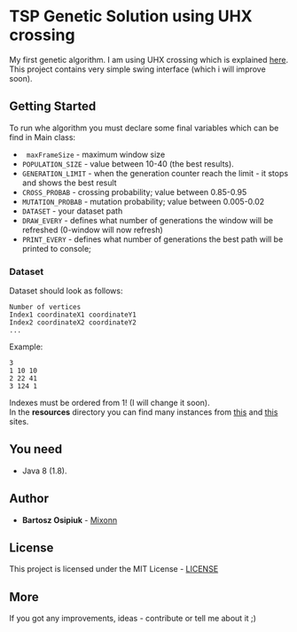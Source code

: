 # TSP Genetic Solution using UHX crossing

My first genetic algorithm. I am using UHX crossing which is explained [here](https://arxiv.org/ftp/arxiv/papers/1504/1504.02590.pdf).
This project contains very simple swing interface (which i will improve soon).
## Getting Started
To run whe algorithm you must declare some final variables which can be find in Main class:
* `` maxFrameSize`` - maximum window size
* ``POPULATION_SIZE`` - value between 10-40 (the best results). 
* ``GENERATION_LIMIT`` - when the generation counter reach the limit - it stops and shows the best result
* ``CROSS_PROBAB`` - crossing probability; value between 0.85-0.95
* ``MUTATION_PROBAB`` - mutation probability; value between 0.005-0.02
* ``DATASET`` - your dataset path
* ``DRAW_EVERY`` - defines what number of generations the window will be refreshed (0-window will now refresh)
* ``PRINT_EVERY`` - defines what number of generations the best path will be printed to console;

### Dataset
Dataset should look as follows:  
```` 
Number of vertices  
Index1 coordinateX1 coordinateY1
Index2 coordinateX2 coordinateY2
...
````
Example:
````
3
1 10 10
2 22 41
3 124 1
````
Indexes must be ordered from 1! (I will change it soon).  
In the **resources** directory you can find many instances from [this](http://comopt.ifi.uni-heidelberg.de/software/TSPLIB95/tsp/)
and [this](http://www.math.uwaterloo.ca/tsp/vlsi/index.html) sites.
## You need
* Java 8 (1.8).

## Author

* **Bartosz Osipiuk** - [Mixonn](https://github.com/Mixonn)

## License

This project is licensed under the MIT License - [LICENSE](https://github.com/Mixonn/TSP-Genetic-Solution-UHX/blob/master/LICENSE)

## More
If you got any improvements, ideas - contribute or tell me about it ;)
